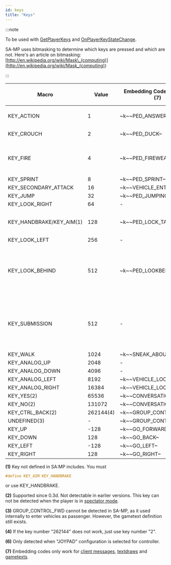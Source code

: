 ```yaml
---
id: keys
title: "Keys"
---
```


:::note

To be used with [GetPlayerKeys](../functions/GetPlayerKeys) and
[OnPlayerKeyStateChange](../callbacks/OnPlayerKeyStateChange).

SA-MP uses bitmasking to determine which keys are pressed and which are not.
Here's an article on bitmasking:
[http://en.wikipedia.org/wiki/Mask\_(computing)](<http://en.wikipedia.org/wiki/Mask_(computing)>)

:::

| Macro                    | Value     | Embedding Code (On Foot) (7) | Embedding Code (In Vehicle) (7) | Default Key (On Foot)                                    | Default Key (In Vehicle) |
| ------------------------ | --------- | ---------------------------- | ------------------------------- | -------------------------------------------------------- | ------------------------ |
| KEY_ACTION               | 1         | ~k~~PED_ANSWER_PHONE~        | ~k~~VEHICLE_FIREWEAPON_ALT~     | TAB                                                      | ALT GR / LCTRL / NUM0    |
| KEY_CROUCH               | 2         | ~k~~PED_DUCK~                | ~k~~VEHICLE_HORN~               | C                                                        | H / CAPSLOCK             |
| KEY_FIRE                 | 4         | ~k~~PED_FIREWEAPON~          | ~k~~VEHICLE_FIREWEAPON~         | LCTRL / LMB (Left Mouse Button)                          | LALT                     |
| KEY_SPRINT               | 8         | ~k~~PED_SPRINT~              | ~k~~VEHICLE_ACCELERATE~         | SPACE                                                    | W                        |
| KEY_SECONDARY_ATTACK     | 16        | ~k~~VEHICLE_ENTER_EXIT~      | ~k~~VEHICLE_ENTER_EXIT~         | ENTER                                                    | ENTER                    |
| KEY_JUMP                 | 32        | ~k~~PED_JUMPING~             | ~k~~VEHICLE_BRAKE~              | LSHIFT                                                   | S                        |
| KEY_LOOK_RIGHT           | 64        | -                            | ~k~~VEHICLE_LOOKRIGHT~          | -                                                        | E                        |
| KEY_HANDBRAKE/KEY_AIM(1) | 128       | ~k~~PED_LOCK_TARGET~         | ~k~~VEHICLE_HANDBRAKE~          | RMB (Right Mouse Button)                                 | SPACE                    |
| KEY_LOOK_LEFT            | 256       | -                            | ~k~~VEHICLE_LOOKLEFT~           | -                                                        | Q                        |
| KEY_LOOK_BEHIND          | 512       | ~k~~PED_LOOKBEHIND~          | ~k~~VEHICLE_LOOKBEHIND~         | NUM1 / MMB (Middle Mouse Button - Click the mouse wheel) | 2                        |
| KEY_SUBMISSION           | 512       | -                            | ~k~~TOGGLE_SUBMISSIONS~         | NUM1 / MMB (Middle Mouse Button - Click the mouse wheel) | 2 / NUMPAD +             |
| KEY_WALK                 | 1024      | ~k~~SNEAK_ABOUT~             | -                               | LALT                                                     | -                        |
| KEY_ANALOG_UP            | 2048      | -                            | ~k~~VEHICLE_TURRETUP~           | NUM8(6)                                                  | NUM8                     |
| KEY_ANALOG_DOWN          | 4096      | -                            | ~k~~VEHICLE_TURRETDOWN~         | NUM2(6)                                                  | NUM2                     |
| KEY_ANALOG_LEFT          | 8192      | ~k~~VEHICLE_LOOKLEFT~        | ~k~~VEHICLE_TURRETLEFT~         | NUM4                                                     | NUM4                     |
| KEY_ANALOG_RIGHT         | 16384     | ~k~~VEHICLE_LOOKRIGHT~       | ~k~~VEHICLE_TURRETRIGHT~        | NUM6                                                     | NUM6                     |
| KEY_YES(2)               | 65536     | ~k~~CONVERSATION_YES~        | ~k~~CONVERSATION_YES~           | Y                                                        | Y                        |
| KEY_NO(2)                | 131072    | ~k~~CONVERSATION_NO~         | ~k~~CONVERSATION_NO~            | N                                                        | N                        |
| KEY_CTRL_BACK(2)         | 262144(4) | ~k~~GROUP_CONTROL_BWD~       | ~k~~GROUP_CONTROL_BWD~          | H                                                        | H                        |
| UNDEFINED(3)             | -         | ~k~~GROUP_CONTROL_FWD~       | ~k~~GROUP_CONTROL_FWD~          | G                                                        | G                        |
| KEY_UP                   | -128      | ~k~~GO_FORWARD~              | ~k~~VEHICLE_STEERUP~            | UP                                                       | UP                       |
| KEY_DOWN                 | 128       | ~k~~GO_BACK~                 | ~k~~VEHICLE_STEERDOWN~          | DOWN                                                     | DOWN                     |
| KEY_LEFT                 | -128      | ~k~~GO_LEFT~                 | ~k~~VEHICLE_STEERLEFT~          | LEFT                                                     | LEFT                     |
| KEY_RIGHT                | 128       | ~k~~GO_RIGHT~                | ~k~~VEHICLE_STEERRIGHT~         | RIGHT                                                    | RIGHT                    |

**(1)** Key not defined in SA:MP includes. You must

```c
#define KEY_AIM KEY_HANDBRAKE
```

or use KEY_HANDBRAKE.

**(2)** Supported since 0.3d. Not detectable in earlier versions. This key can
not be detected when the player is in
[spectator mode](../functions/TogglePlayerSpectating).

**(3)** GROUP_CONTROL_FWD cannot be detected in SA-MP, as it used internally to
enter vehicles as passenger. However, the gametext definition still exists.

**(4)** If the key number "262144" does not work, just use key number "2".

**(6)** Only detected when "JOYPAD" configuration is selected for controller.

**(7)** Embedding codes only work for
[client messages](../functions/SendDeathMessage),
[textdraws](../functions/TextDrawCreate) and
[gametexts](../functions/GameTextForPlayer).
